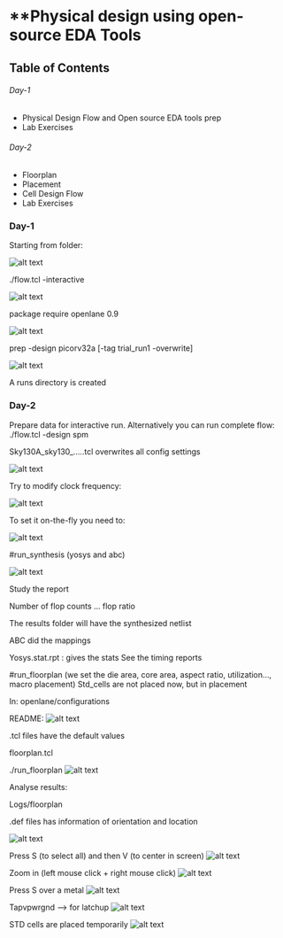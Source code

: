 # **Physical design using open-source EDA Tools

## Table of Contents
###### Day-1   
- Physical Design Flow and Open source EDA tools prep
- Lab Exercises 
###### Day-2 
- Floorplan
- Placement
- Cell Design Flow
- Lab Exercises







### Day-1
Starting from folder:

![alt text](https://github.com/atstef/Physical-Design/tree/main/images/1.png?raw=true)

./flow.tcl -interactive

![alt text](https://github.com/atstef/Physical-Design/tree/main/images/2.png?raw=true)


package require openlane 0.9

![alt text](https://github.com/atstef/Physical-Design/tree/main/images/3.png?raw=true)

prep -design picorv32a [-tag trial_run1 -overwrite]

![alt text](https://github.com/atstef/Physical-Design/tree/main/images/4.png?raw=true)

A runs directory is created


### Day-2

Prepare data for interactive run. Alternatively you can run complete flow:        ./flow.tcl  -design spm

Sky130A_sky130_.....tcl overwrites all config settings

![alt text](https://github.com/atstef/Physical-Design/tree/main/images/21.png?raw=true)


Try to modify clock frequency:

![alt text](https://github.com/atstef/Physical-Design/tree/main/images/22.png?raw=true)

To set it on-the-fly you need to:

![alt text](https://github.com/atstef/Physical-Design/tree/main/images/23.png?raw=true)

#run_synthesis
(yosys and abc)

![alt text](https://github.com/atstef/Physical-Design/tree/main/images/24.png?raw=true)

Study the report

Number of flop counts … flop ratio

The results folder will have the synthesized netlist

ABC did the mappings

Yosys.stat.rpt :  gives the stats
See the timing reports

#run_floorplan
(we set the die area, core area, aspect ratio, utilization…, macro placement)
Std_cells are not placed now, but in placement


In:       openlane/configurations

README:
![alt text](https://github.com/atstef/Physical-Design/tree/main/images/25.png?raw=true)

.tcl files have the default values

floorplan.tcl


./run_floorplan
![alt text](https://github.com/atstef/Physical-Design/tree/main/images/26.png?raw=true)


Analyse results:

Logs/floorplan

.def files has information of orientation and location

![alt text](https://github.com/atstef/Physical-Design/tree/main/images/27.png?raw=true)

Press S    (to select all)   and then V (to center in screen)
![alt text](https://github.com/atstef/Physical-Design/tree/main/images/28.png?raw=true)

Zoom in  (left mouse click + right mouse click)
![alt text](https://github.com/atstef/Physical-Design/tree/main/images/29.png?raw=true)

Press S over a metal 
![alt text](https://github.com/atstef/Physical-Design/tree/main/images/210.png?raw=true)

Tapvpwrgnd --> for latchup
![alt text](https://github.com/atstef/Physical-Design/tree/main/images/211.png?raw=true)


STD cells are placed temporarily
![alt text](https://github.com/atstef/Physical-Design/tree/main/images/212.png?raw=true)
